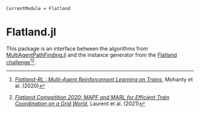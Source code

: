 ```@meta
CurrentModule = Flatland
```

# Flatland.jl

This package is an interface between the algorithms from [MultiAgentPathFinding.jl](https://github.com/gdalle/MultiAgentPathFinding.jl) and the instance generator from the [Flatland challenge](https://www.aicrowd.com/challenges/flatland-3)[^1][^2].

[^1]: [*Flatland-RL : Multi-Agent Reinforcement Learning on Trains*](https://arxiv.org/abs/2012.05893), Mohanty et al. (2020)

[^2]: [*Flatland Competition 2020: MAPF and MARL for Efficient Train Coordination on a Grid World*](https://proceedings.mlr.press/v133/laurent21a.html), Laurent et al. (2021)
